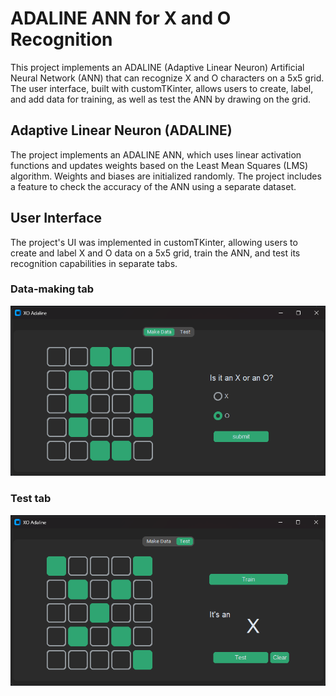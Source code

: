 # ADALINE ANN for X and O Recognition
This project implements an ADALINE (Adaptive Linear Neuron) Artificial Neural Network (ANN) that can recognize X and O characters on a 5x5 grid. The user interface, built with customTKinter, allows users to create, label, and add data for training, as well as test the ANN by drawing on the grid.
## Adaptive Linear Neuron (ADALINE)
The project implements an ADALINE ANN, which uses linear activation functions and updates weights based on the Least Mean Squares (LMS) algorithm. Weights and biases are initialized randomly. The project includes a feature to check the accuracy of the ANN using a separate dataset.
## User Interface
The project's UI was implemented in customTKinter, allowing users to create and label X and O data on a 5x5 grid, train the ANN, and test its recognition capabilities in separate tabs.

### Data-making tab
<p align="center">
  <img src="https://github.com/SabaKzmi/ADALINE-ANN-for-X-and-O-Recognition/blob/c2b055623db488485ece9214da591bea1ca0282b/dataMaking-tab.png" alt="make data tab" />
</p>  

### Test tab  
<p align="center">
  <img src="https://github.com/SabaKzmi/ADALINE-ANN-for-X-and-O-Recognition/blob/c2b055623db488485ece9214da591bea1ca0282b/test-tab.png" alt="test tab" />
</p>
